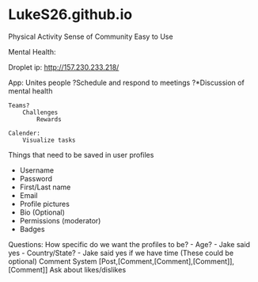 # LukeS26.github.io

Physical Activity
Sense of Community
Easy to Use


Mental Health:

Droplet ip: http://157.230.233.218/

App:
	Unites people
	?Schedule and respond to meetings
	?*Discussion of mental health

	Teams?
		Challenges
			Rewards 

	Calender:
		Visualize tasks

Things that need to be saved in user profiles
- Username
- Password
- First/Last name
- Email
- Profile pictures
- Bio (Optional)
- Permissions (moderator)
- Badges

Questions:
How specific do we want the profiles to be?
	- Age? - Jake said yes
	- Country/State? - Jake said yes if we have time
	(These could be optional)
Comment System
	[Post,[Comment,[Comment],[Comment]],[Comment]]
	Ask about likes/dislikes

